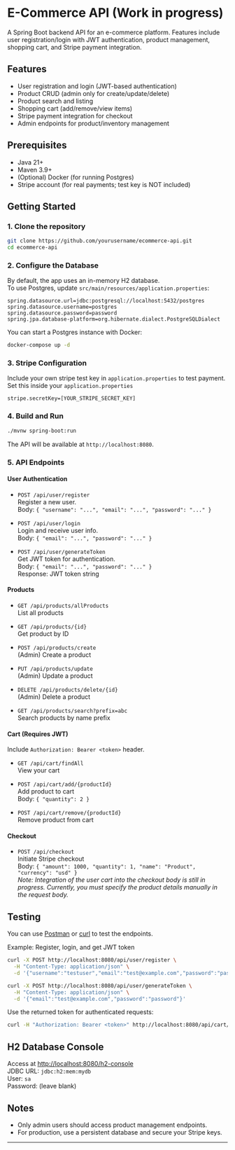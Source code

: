 # E-Commerce API (Work in progress)

A Spring Boot backend API for an e-commerce platform. Features include user registration/login with JWT authentication, product management, shopping cart, and Stripe payment integration.

## Features

- User registration and login (JWT-based authentication)
- Product CRUD (admin only for create/update/delete)
- Product search and listing
- Shopping cart (add/remove/view items)
- Stripe payment integration for checkout
- Admin endpoints for product/inventory management

## Prerequisites

- Java 21+
- Maven 3.9+
- (Optional) Docker (for running Postgres)
- Stripe account (for real payments; test key is NOT included)

## Getting Started

### 1. Clone the repository

```bash
git clone https://github.com/yourusername/ecommerce-api.git
cd ecommerce-api
```

### 2. Configure the Database

By default, the app uses an in-memory H2 database.  
To use Postgres, update `src/main/resources/application.properties`:

```properties
spring.datasource.url=jdbc:postgresql://localhost:5432/postgres
spring.datasource.username=postgres
spring.datasource.password=password
spring.jpa.database-platform=org.hibernate.dialect.PostgreSQLDialect
```

You can start a Postgres instance with Docker:

```bash
docker-compose up -d
```

### 3. Stripe Configuration

Include your own stripe test key in `application.properties` to test payment.
Set this inside your `application.properties`
```
stripe.secretKey=[YOUR_STRIPE_SECRET_KEY] 
```
### 4. Build and Run

```bash
./mvnw spring-boot:run
```

The API will be available at `http://localhost:8080`.

### 5. API Endpoints

#### User Authentication

- `POST /api/user/register`  
  Register a new user.  
  Body: `{ "username": "...", "email": "...", "password": "..." }`

- `POST /api/user/login`  
  Login and receive user info.  
  Body: `{ "email": "...", "password": "..." }`

- `POST /api/user/generateToken`  
  Get JWT token for authentication.  
  Body: `{ "email": "...", "password": "..." }`  
  Response: JWT token string

#### Products

- `GET /api/products/allProducts`  
  List all products

- `GET /api/products/{id}`  
  Get product by ID

- `POST /api/products/create`  
  (Admin) Create a product

- `PUT /api/products/update`  
  (Admin) Update a product

- `DELETE /api/products/delete/{id}`  
  (Admin) Delete a product

- `GET /api/products/search?prefix=abc`  
  Search products by name prefix

#### Cart (Requires JWT)

Include `Authorization: Bearer <token>` header.

- `GET /api/cart/findAll`  
  View your cart

- `POST /api/cart/add/{productId}`  
  Add product to cart  
  Body: `{ "quantity": 2 }`

- `POST /api/cart/remove/{productId}`  
  Remove product from cart

#### Checkout

- `POST /api/checkout`  
  Initiate Stripe checkout  
  Body: `{ "amount": 1000, "quantity": 1, "name": "Product", "currency": "usd" }`  
  _Note: Integration of the user cart into the checkout body is still in progress. Currently, you must specify the product details manually in the request body._

## Testing

You can use [Postman](https://www.postman.com/) or [curl](https://curl.se/) to test the endpoints.

Example: Register, login, and get JWT token

```bash
curl -X POST http://localhost:8080/api/user/register \
  -H "Content-Type: application/json" \
  -d '{"username":"testuser","email":"test@example.com","password":"password"}'

curl -X POST http://localhost:8080/api/user/generateToken \
  -H "Content-Type: application/json" \
  -d '{"email":"test@example.com","password":"password"}'
```

Use the returned token for authenticated requests:

```bash
curl -H "Authorization: Bearer <token>" http://localhost:8080/api/cart/findAll
```

## H2 Database Console

Access at [http://localhost:8080/h2-console](http://localhost:8080/h2-console)  
JDBC URL: `jdbc:h2:mem:mydb`  
User: `sa`  
Password: (leave blank)

## Notes

- Only admin users should access product management endpoints.
- For production, use a persistent database and secure your Stripe keys.

---
